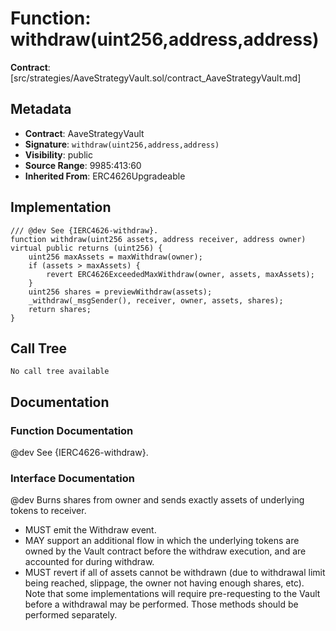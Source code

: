 # Function: withdraw(uint256,address,address)

**Contract**: [src/strategies/AaveStrategyVault.sol/contract_AaveStrategyVault.md]

## Metadata

- **Contract**: AaveStrategyVault
- **Signature**: `withdraw(uint256,address,address)`
- **Visibility**: public
- **Source Range**: 9985:413:60
- **Inherited From**: ERC4626Upgradeable

## Implementation

```solidity
/// @dev See {IERC4626-withdraw}. 
function withdraw(uint256 assets, address receiver, address owner) virtual public returns (uint256) {
    uint256 maxAssets = maxWithdraw(owner);
    if (assets > maxAssets) {
        revert ERC4626ExceededMaxWithdraw(owner, assets, maxAssets);
    }
    uint256 shares = previewWithdraw(assets);
    _withdraw(_msgSender(), receiver, owner, assets, shares);
    return shares;
}
```

## Call Tree

```
No call tree available
```

## Documentation

### Function Documentation

@dev See {IERC4626-withdraw}. 

### Interface Documentation

 @dev Burns shares from owner and sends exactly assets of underlying tokens to receiver.
 - MUST emit the Withdraw event.
 - MAY support an additional flow in which the underlying tokens are owned by the Vault contract before the
   withdraw execution, and are accounted for during withdraw.
 - MUST revert if all of assets cannot be withdrawn (due to withdrawal limit being reached, slippage, the owner
   not having enough shares, etc).
 Note that some implementations will require pre-requesting to the Vault before a withdrawal may be performed.
 Those methods should be performed separately.
